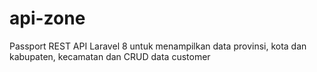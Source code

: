 # api-zone
Passport REST API Laravel 8 untuk menampilkan data provinsi, kota dan kabupaten, kecamatan dan CRUD data customer
